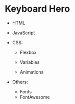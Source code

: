 # Keyboard Hero

- HTML

- JavaScript

- CSS:

  - Flexbox

  - Variables

  - Animations

- Others:
  - Fonts
  - FontAwesome 
